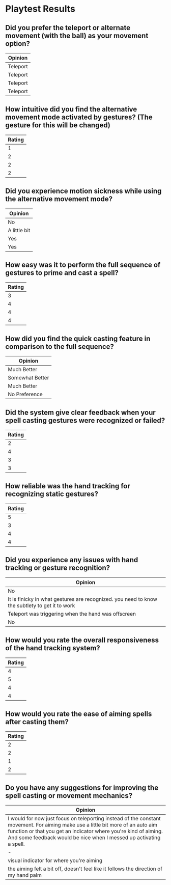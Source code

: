 # Playtest Results

## Did you prefer the teleport or alternate movement (with the ball) as your movement option?
| Opinion  |
|----------|
| Teleport |
| Teleport |
| Teleport |
| Teleport |

## How intuitive did you find the alternative movement mode activated by gestures? (The gesture for this will be changed)
| Rating |
|--------|
| 1      |
| 2      |
| 2      |
| 2      |

## Did you experience motion sickness while using the alternative movement mode?
| Opinion       |
|---------------|
| No            |
| A little bit  |
| Yes           |
| Yes           |

## How easy was it to perform the full sequence of gestures to prime and cast a spell?
| Rating |
|--------|
| 3      |
| 4      |
| 4      |
| 4      |

## How did you find the quick casting feature in comparison to the full sequence?
| Opinion         |
|-----------------|
| Much Better     |
| Somewhat Better |
| Much Better     |
| No Preference   |

## Did the system give clear feedback when your spell casting gestures were recognized or failed?
| Rating |
|--------|
| 2      |
| 4      |
| 3      |
| 3      |

## How reliable was the hand tracking for recognizing static gestures?
| Rating |
|--------|
| 5      |
| 3      |
| 4      |
| 4      |

## Did you experience any issues with hand tracking or gesture recognition?
| Opinion                                                                 |
|-------------------------------------------------------------------------|
| No                                                                      |
| It is finicky in what gestures are recognized. you need to know the subtlety to get it to work |
| Teleport was triggering when the hand was offscreen                     |
| No                                                                      |

## How would you rate the overall responsiveness of the hand tracking system?
| Rating |
|--------|
| 4      |
| 5      |
| 4      |
| 4      |

## How would you rate the ease of aiming spells after casting them?
| Rating |
|--------|
| 2      |
| 2      |
| 1      |
| 2      |

## Do you have any suggestions for improving the spell casting or movement mechanics?
| Opinion                                                                                  |
|------------------------------------------------------------------------------------------|
| I would for now just focus on teleporting instead of the constant movement. For aiming make use a little bit more of an auto aim function or that you get an indicator where you're kind of aiming. And some feedback would be nice when I messed up activating a spell. |
| -                                                                                        |
| visual indicator for where you're aiming                                                 |
| the aiming felt a bit off, doesn't feel like it follows the direction of my hand palm     |
